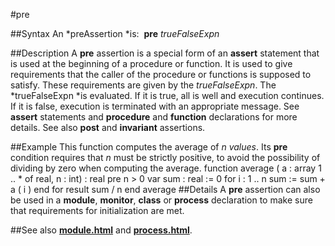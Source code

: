 
#pre

##Syntax
An *preAssertion *is:
 **pre** *trueFalseExpn*

##Description
A **pre** assertion is a special form of an **assert** statement that is used at the beginning of a procedure or function. It is used to give requirements that the caller of the procedure or functions is supposed to satisfy. These requirements are given by the *trueFalseExpn*. The *trueFalseExpn *is evaluated. If it is true, all is well and execution continues. If it is false, execution is terminated with an appropriate message. See **assert** statements and **procedure** and **function** declarations for more details. See also **post** and **invariant** assertions.

##Example
This function computes the average of *n values*. Its **pre** condition requires that *n* must be strictly positive, to avoid the possibility of dividing by zero when computing the average.
        function average ( a : array 1 .. * of real, n : int) : real
            pre n > 0
            var sum : real := 0
            for i : 1 .. n
                sum := sum + a ( i )
            end for
            result sum / n
        end average
##Details
A **pre** assertion can also be used in a **module**, **monitor**, **class** or **process** declaration to make sure that requirements for initialization are met.

##See also
**[module.html](module)** and **[process.html](process)**.
